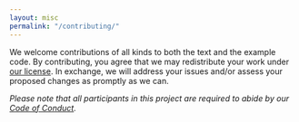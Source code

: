 ```yaml
---
layout: misc
permalink: "/contributing/"
---
```

We welcome contributions of all kinds
to both the text and the example code.
By contributing,
you agree that we may redistribute your work under [our license](LICENSE.md).
In exchange,
we will address your issues and/or assess your proposed changes
as promptly as we can.

*Please note that all participants in this project
are required to abide by our [Code of Conduct](/conduct/).*
